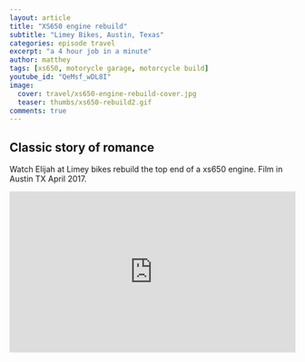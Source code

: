 ```yaml
---
layout: article
title: "XS650 engine rebuild"
subtitle: "Limey Bikes, Austin, Texas"
categories: episode travel
excerpt: "a 4 hour job in a minute"
author: matthey
tags: [xs650, motorycle garage, motorcycle build]
youtube_id: "QeMsf_wDL8I"
image:
  cover: travel/xs650-engine-rebuild-cover.jpg
  teaser: thumbs/xs650-rebuild2.gif
comments: true
---
```


## Classic story of romance

<p>
  Watch Elijah at Limey bikes rebuild the top end of a xs650 engine.  Film in Austin TX April 2017.
</p>

<p>
<div style="position:relative;height:0;padding-bottom:56.25%"><iframe src="https://www.youtube.com/embed/QeMsf_wDL8I?ecver=2" width="640" height="360" frameborder="0" style="position:absolute;width:100%;height:100%;left:0" allowfullscreen></iframe></div>
</p>
